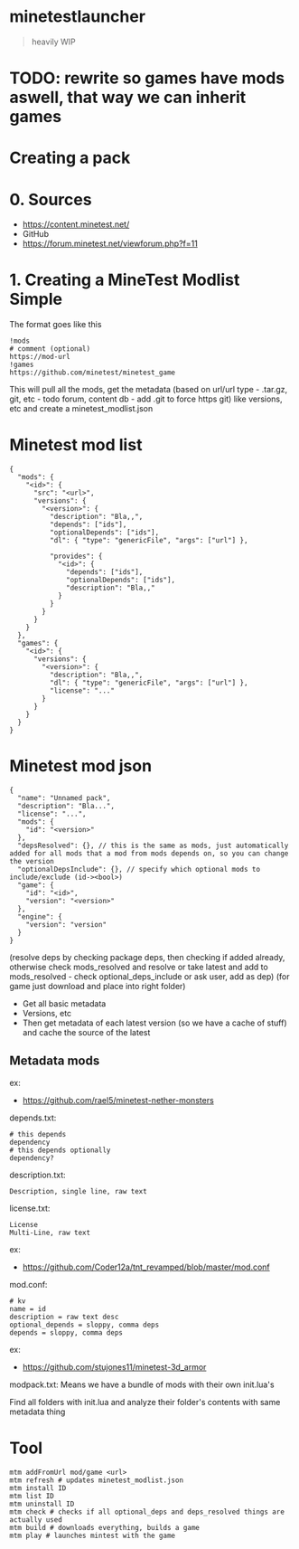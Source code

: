# minetestlauncher

> heavily WIP

# TODO: rewrite so games have mods aswell, that way we can inherit games

# Creating a pack

# 0. Sources

- https://content.minetest.net/
- GitHub
- https://forum.minetest.net/viewforum.php?f=11

# 1. Creating a MineTest Modlist Simple

The format goes like this

```
!mods
# comment (optional)
https://mod-url
!games
https://github.com/minetest/minetest_game
```

This will pull all the mods, get the metadata (based on url/url type - .tar.gz, git, etc - todo forum, content db - add .git to force https git) like versions, etc and create a minetest_modlist.json

# Minetest mod list

```
{
  "mods": {
    "<id>": {
      "src": "<url>",
      "versions": {
        "<version>": {
          "description": "Bla,,",
          "depends": ["ids"],
          "optionalDepends": ["ids"],
          "dl": { "type": "genericFile", "args": ["url"] },

          "provides": {
            "<id>": {
              "depends": ["ids"],
              "optionalDepends": ["ids"],
              "description": "Bla,,"
            }
          }
        }
      }
    }
  },
  "games": {
    "<id>": {
      "versions": {
        "<version>": {
          "description": "Bla,,",
          "dl": { "type": "genericFile", "args": ["url"] },
          "license": "..."
        }
      }
    }
  }
}
```

# Minetest mod json

```
{
  "name": "Unnamed pack",
  "description": "Bla...",
  "license": "...",
  "mods": {
    "id": "<version>"
  },
  "depsResolved": {}, // this is the same as mods, just automatically added for all mods that a mod from mods depends on, so you can change the version
  "optionalDepsInclude": {}, // specify which optional mods to include/exclude (id-><bool>)
  "game": {
    "id": "<id>",
    "version": "<version>"
  },
  "engine": {
    "version": "version"
  }
}
```

(resolve deps by checking package deps, then checking if added already, otherwise check mods_resolved and resolve or take latest and add to mods_resolved - check optional_deps_include or ask user, add as dep)
(for game just download and place into right folder)

- Get all basic metadata
- Versions, etc
- Then get metadata of each latest version (so we have a cache of stuff) and cache the source of the latest

## Metadata mods

ex:
- https://github.com/rael5/minetest-nether-monsters


depends.txt:

```
# this depends
dependency
# this depends optionally
dependency?
```

description.txt:

```
Description, single line, raw text
```

license.txt:

```
License
Multi-Line, raw text
```

ex:
- https://github.com/Coder12a/tnt_revamped/blob/master/mod.conf

mod.conf:

```
# kv
name = id
description = raw text desc
optional_depends = sloppy, comma deps
depends = sloppy, comma deps
```

ex:
- https://github.com/stujones11/minetest-3d_armor

modpack.txt:
Means we have a bundle of mods with their own init.lua's

Find all folders with init.lua and analyze their folder's contents with same metadata thing

# Tool

```
mtm addFromUrl mod/game <url>
mtm refresh # updates minetest_modlist.json
mtm install ID
mtm list ID
mtm uninstall ID
mtm check # checks if all optional_deps and deps_resolved things are actually used
mtm build # downloads everything, builds a game
mtm play # launches mintest with the game
```

